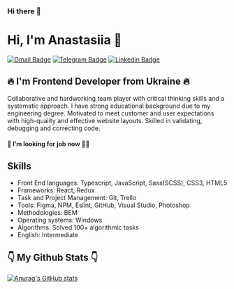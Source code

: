 ### Hi there 👋

<!--
**Anastasiia-Svintsova/Anastasiia-Svintsova** is a ✨ _special_ ✨ repository because its `README.md` (this file) appears on your GitHub profile.

Here are some ideas to get you started:

- 🔭 I’m currently working on ...
- 🌱 I’m currently learning ...
- 👯 I’m looking to collaborate on ...
- 🤔 I’m looking for help with ...
- 💬 Ask me about ...
- 📫 How to reach me: ...
- 😄 Pronouns: ...
- ⚡ Fun fact: ...
-->

# Hi, I'm Anastasiia 👋

[![Gmail Badge](https://img.shields.io/badge/-svintsova.nastya@gmail.com-c14438?style=flat&logo=Gmail&logoColor=white&link=mailto:svintsova.nastya@gmail.com)](mailto:svintsova.nastya@gmail.com)
[![Telegram Badge](https://img.shields.io/badge/-@sv__anastasiia-0088cc?style=flat&logo=telegram&labelColor=0088cc&link=https://t.me/sv_anastasiia)](https://t.me/sv_anastasiia)
[![Linkedin Badge](https://img.shields.io/badge/-anastasiia--svintsova-blue?style=flat&logo=linkedin&labelColor=blue&link=https://www.linkedin.com/in/anastasiia-svintsova-510a33172/)](https://www.linkedin.com/in/anastasiia-svintsova-510a33172/)

##  🔥 I'm Frontend Developer from Ukraine 🔥

Collaborative and hardworking team player with critical thinking skills and a systematic approach. I have strong educational background due to my engineering degree. Motivated to meet customer and user expectations with high-quality and effective website layouts. Skilled in validating, debugging and correcting code.

#### 🔎 I’m looking for job now 🕵️‍♂️

## Skills
* Front End languages: Typescript, JavaScript, Sass(SCSS), CSS3, HTML5 
* Frameworks: React, Redux
* Task and Project Management: Git, Trello
* Tools: Figma, NPM, Eslint, GitHub, Visual Studio, Photoshop
* Methodologies: BEM
* Operating systems: Windows
* Algorithms: Solved 100+ algorithmic tasks 
* English: Intermediate

## 👇 My Github Stats 👇
[![Anurag's GitHub stats](https://github-readme-stats.vercel.app/api?username=Anastasiia-Svintsova)](https://github.com/Anastasiia-Svintsova/github-readme-stats)




